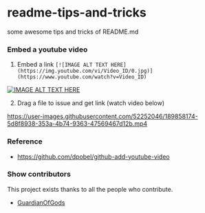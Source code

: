 # readme-tips-and-tricks
some awesome tips and tricks of README.md
### Embed a youtube video
1. Embed a link ```[![IMAGE ALT TEXT HERE](https://img.youtube.com/vi/Video_ID/0.jpg)](https://www.youtube.com/watch?v=Video_ID)```

[![IMAGE ALT TEXT HERE](https://img.youtube.com/vi/dQw4w9WgXcQ/0.jpg)](https://www.youtube.com/watch?v=dQw4w9WgXcQ)

2. Drag a file to issue and get link (watch video below)

https://user-images.githubusercontent.com/52252046/189858174-5d8f8938-353a-4b74-9363-47569467d12b.mp4

### Reference
- https://github.com/dpobel/github-add-youtube-video
### Show contributors

This project exists thanks to all the people who contribute. 
- [GuardianOfGods](https://github.com/GuardianOfGods)
